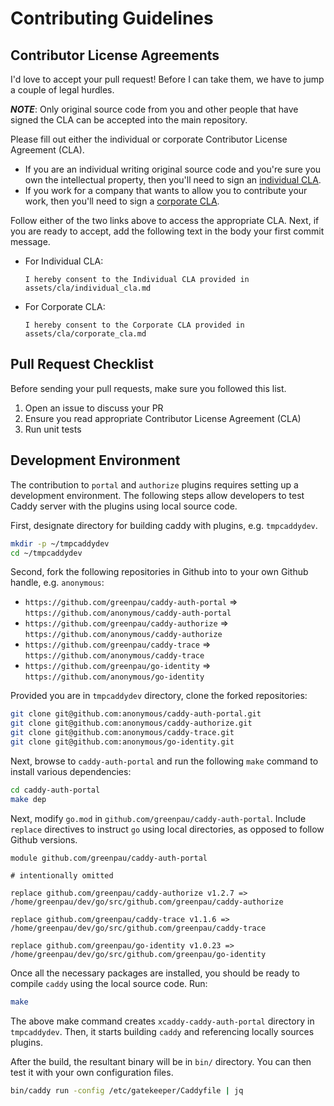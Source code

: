 # Contributing Guidelines

## Contributor License Agreements

I'd love to accept your pull request! Before I can take them, we have to jump a
couple of legal hurdles.

***NOTE***: Only original source code from you and other people that have
signed the CLA can be accepted into the main repository.

Please fill out either the individual or corporate Contributor License Agreement (CLA).
* If you are an individual writing original source code and you're sure you own the
  intellectual property, then you'll need to sign an [individual CLA](/assets/cla/individual_cla.md).
* If you work for a company that wants to allow you to contribute your work, then
  you'll need to sign a [corporate CLA](/assets/cla/corporate_cla.md).

Follow either of the two links above to access the appropriate CLA. Next, if you are
ready to accept, add the following text in the body your first commit message.

* For Individual CLA:

      I hereby consent to the Individual CLA provided in assets/cla/individual_cla.md

* For Corporate CLA:

      I hereby consent to the Corporate CLA provided in assets/cla/corporate_cla.md

## Pull Request Checklist

Before sending your pull requests, make sure you followed this list.

1. Open an issue to discuss your PR
2. Ensure you read appropriate Contributor License Agreement (CLA)
3. Run unit tests

## Development Environment

The contribution to `portal` and `authorize` plugins requires setting up a development
environment. The following steps allow developers to test Caddy server with
the plugins using local source code.

First, designate directory for building caddy with plugins, e.g. `tmpcaddydev`.

```bash
mkdir -p ~/tmpcaddydev
cd ~/tmpcaddydev
```

Second, fork the following repositories in Github into to your own Github
handle, e.g. `anonymous`:

* `https://github.com/greenpau/caddy-auth-portal` => `https://github.com/anonymous/caddy-auth-portal`
* `https://github.com/greenpau/caddy-authorize` => `https://github.com/anonymous/caddy-authorize`
* `https://github.com/greenpau/caddy-trace` => `https://github.com/anonymous/caddy-trace`
* `https://github.com/greenpau/go-identity` => `https://github.com/anonymous/go-identity`

Provided you are in `tmpcaddydev` directory, clone the forked repositories:

```bash
git clone git@github.com:anonymous/caddy-auth-portal.git
git clone git@github.com:anonymous/caddy-authorize.git
git clone git@github.com:anonymous/caddy-trace.git
git clone git@github.com:anonymous/go-identity.git
```

Next, browse to `caddy-auth-portal` and run the following `make` command to install
various dependencies:

```bash
cd caddy-auth-portal
make dep
```

Next, modify `go.mod` in `github.com/greenpau/caddy-auth-portal`. Include
`replace` directives to instruct `go` using local directories, as opposed
to follow Github versions.

```
module github.com/greenpau/caddy-auth-portal

# intentionally omitted

replace github.com/greenpau/caddy-authorize v1.2.7 => /home/greenpau/dev/go/src/github.com/greenpau/caddy-authorize

replace github.com/greenpau/caddy-trace v1.1.6 => /home/greenpau/dev/go/src/github.com/greenpau/caddy-trace

replace github.com/greenpau/go-identity v1.0.23 => /home/greenpau/dev/go/src/github.com/greenpau/go-identity
```

Once all the necessary packages are installed, you should be ready to compile
`caddy` using the local source code. Run:

```bash
make
```

The above make command creates `xcaddy-caddy-auth-portal` directory in `tmpcaddydev`.
Then, it starts building `caddy` and referencing locally sources plugins.

After the build, the resultant binary will be in `bin/` directory. You can
then test it with your own configuration files.

```bash
bin/caddy run -config /etc/gatekeeper/Caddyfile | jq
```
